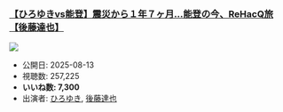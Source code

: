 ### [【ひろゆきvs能登】震災から１年７ヶ月…能登の今、ReHacQ旅【後藤達也】](https://www.youtube.com/watch?v=valNrdZIvz0)
[![](https://img.youtube.com/vi/valNrdZIvz0/sddefault.jpg)](https://www.youtube.com/watch?v=valNrdZIvz0)
-   公開日: 2025-08-13
-   視聴数: 257,225
-   **いいね数: 7,300**
-   出演者: [ひろゆき](/rehacq_fan/people/ひろゆき "wikilink"), [後藤達也](/rehacq_fan/people/後藤達也 "wikilink")
